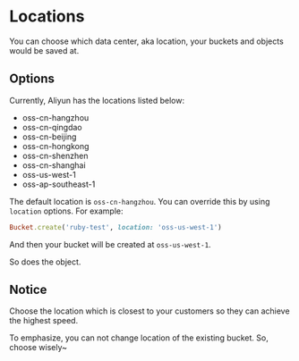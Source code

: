 # Locations

You can choose which data center, aka location, your buckets and objects would be saved at.

## Options

Currently, Aliyun has the locations listed below:

- oss-cn-hangzhou
- oss-cn-qingdao
- oss-cn-beijing 
- oss-cn-hongkong 
- oss-cn-shenzhen 
- oss-cn-shanghai 
- oss-us-west-1 
- oss-ap-southeast-1

The default location is `oss-cn-hangzhou`. You can override this by using `location` options. For example:

```ruby
Bucket.create('ruby-test', location: 'oss-us-west-1')
```

And then your bucket will be created at `oss-us-west-1`.

So does the object.

## Notice

Choose the location which is closest to your customers so they can achieve the highest speed.

To emphasize, you can not change location of the existing bucket. So, choose wisely~

